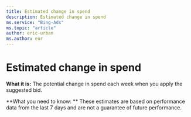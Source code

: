 ```yaml
---
title: Estimated change in spend
description: Estimated change in spend
ms.service: "Bing-Ads"
ms.topic: "article"
author: eric-urban
ms.author: eur
---
```


# Estimated change in spend

**What it is:**       The potential change in spend each week when you apply the suggested bid.

**What you need to know: **       These estimates are based on performance data from the last 7 days and are not a guarantee of future performance.



